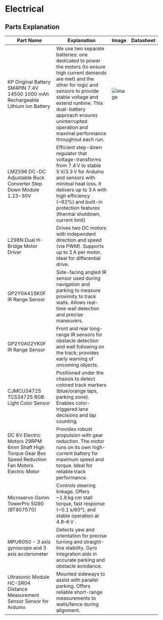 Electrical
====


## Parts Explanation
| Part Name  | Explanation |Image |Datasheet |
| ------------- | ------------- | -------------|  -------------|
| KP Original Battery SM4PIN 7.4V 14500 1000 mAh Rechargeable Lithium ion Battery  | We use two separate batteries: one dedicated to power the motors (to ensure high current demands are met) and the other for logic and sensors to provide stable voltage and extend runtime. This dual-battery approach ensures uninterrupted operation and maximal performance throughout each run. | ![image](https://drive.google.com/file/d/1kfdiVbTWhyWyHCSF2aAfYXwkoSjrG1Fu/view?usp=drive_link) |
| LM2596 DC-DC Adjustable Buck Converter Step Down Module 1.23-30V  | Efficient step-down regulator that voltage-transforms from 7.4 V to stable 5 V/3.3 V for Arduino and sensors with minimal heat loss. It delivers up to 3 A with high efficiency (~92%) and built-in protection features (thermal shutdown, current limit) |
| L298N Dual H-Bridge Motor Driver| Drives two DC motors with independent direction and speed (via PWM). Supports up to 2 A per motor, ideal for differential drive. |
| GP2Y0A41SK0F IR Range Sensor | Side-facing angled IR sensor used during navigation and parking to measure proximity to track walls. Allows real-time wall detection and precise maneuvers. |
| GP2Y0A02YK0F IR Range Sensor| 	Front and rear long-range IR sensors for obstacle detection and wall following on the track; provides early warning of oncoming objects.
| CJMCU34725 TCS34725 RGB Light Color Sensor| Positioned under the chassis to detect colored track markers (blue/orange laps, parking zone). Enables color-triggered lane decisions and lap counting. |
| DC 6V Electric Motors 29RPM 6mm Shaft High Torque Gear Box Speed Reduction Fan Motors Electric Motor| Provides robust propulsion with gear reduction. The motor runs on its own high-current battery for maximum speed and torque. Ideal for reliable track performance. |
| Microservo Gsmin TowerPro SG90 (BT907570) | Controls steering linkage. Offers ~1.8 kg·cm stall torque, fast response (~0.1 s/60°), and stable operation at 4.8–6 V . |
| MPU6050 - 3 axis gyroscope and 3 axis acclerometer| Detects yaw and orientation for precise turning and straight-line stability. Gyro integration aids in accurate parking and obstacle avoidance. |
| Ultrasonic Module HC-SR04 Distance Measurement Sensor Sensor for Arduino| Mounted sideways to assist with parallel parking. Offers reliable short-range measurements to walls/fence during alignment. |
